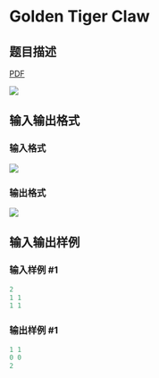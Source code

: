 # Golden Tiger Claw

## 题目描述

[problemUrl]: https://uva.onlinejudge.org/index.php?option=com_onlinejudge&Itemid=8&category=25&page=show_problem&problem=2378

[PDF](https://uva.onlinejudge.org/external/113/p11383.pdf)

![](https://cdn.luogu.com.cn/upload/vjudge_pic/UVA11383/c33daf059069d3dfaa80ed52f41a182f3c963cfd.png)

## 输入输出格式

### 输入格式

![](https://cdn.luogu.com.cn/upload/vjudge_pic/UVA11383/788f5e2acced761c320e8a6d1424af664f4e94b1.png)

### 输出格式

![](https://cdn.luogu.com.cn/upload/vjudge_pic/UVA11383/08fbc815d5292ef50b80384c3d98e73d9800cd0b.png)

## 输入输出样例

### 输入样例 #1

```cpp
2
1 1
1 1
```


### 输出样例 #1

```cpp
1 1
0 0
2
```


